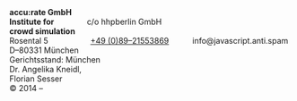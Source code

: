 <div class="two columns alpha omega"></div>
<div class="four columns">
    <strong>
        accu:rate GmbH<br />
        Institute for <br />crowd simulation
    </strong>
    <br />
    c/o hhpberlin GmbH<br />
</div>
<div class="four columns">
    Rosental 5<br />
    D&ndash;80331 M&uuml;nchen<br />
    <a class="tel" href="tel:+498921553869">+49 (0)89&ndash;21553869</a><br />
    <span class="mailadresse" data-to="info">info@javascript.anti.spam</span>
</div>
<div class="four columns">
    Gerichtsstand: M&uuml;nchen<br />
    Dr. Angelika Kneidl,<br />
    Florian Sesser<br />
    &copy; 2014 &ndash;
</div>
<div class="one column omega"></div>
